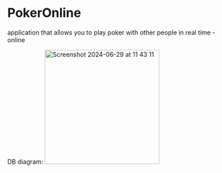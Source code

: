 # PokerOnline
application that allows you to play poker with other people in real time - online


DB diagram:
<img width="260" alt="Screenshot 2024-06-29 at 11 43 11" src="https://github.com/pleewson/PokerOnline/assets/106191602/e51ff6c1-28a0-4137-bf47-1794725edbb9">
